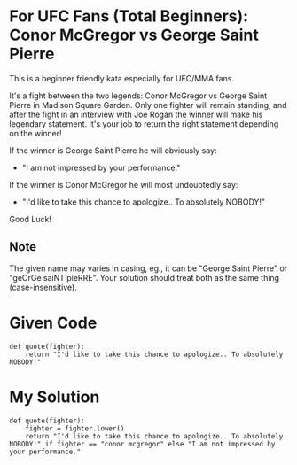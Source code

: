 # For UFC Fans (Total Beginners): Conor McGregor vs George Saint Pierre

This is a beginner friendly kata especially for UFC/MMA fans.

It's a fight between the two legends: Conor McGregor vs George Saint Pierre in Madison Square Garden. Only one fighter will remain standing, and after the fight in an interview with Joe Rogan the winner will make his legendary statement. It's your job to return the right statement depending on the winner!

If the winner is George Saint Pierre he will obviously say:

- "I am not impressed by your performance."
  
If the winner is Conor McGregor he will most undoubtedly say:

- "I'd like to take this chance to apologize.. To absolutely NOBODY!"

Good Luck!

## Note

The given name may varies in casing, eg., it can be "George Saint Pierre" or "geOrGe saiNT pieRRE". Your solution should treat both as the same thing (case-insensitive).



# Given Code

```{python}
def quote(fighter):
    return "I'd like to take this chance to apologize.. To absolutely NOBODY!"
```

# My Solution

```{python}
def quote(fighter):
    fighter = fighter.lower()
    return "I'd like to take this chance to apologize.. To absolutely NOBODY!" if fighter == "conor mcgregor" else "I am not impressed by your performance."
```
